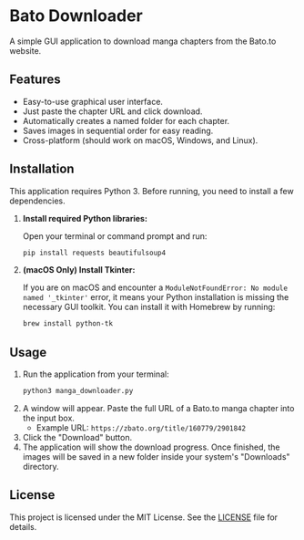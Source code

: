 # Bato Downloader

A simple GUI application to download manga chapters from the Bato.to website.

## Features

-   Easy-to-use graphical user interface.
-   Just paste the chapter URL and click download.
-   Automatically creates a named folder for each chapter.
-   Saves images in sequential order for easy reading.
-   Cross-platform (should work on macOS, Windows, and Linux).

## Installation

This application requires Python 3. Before running, you need to install a few dependencies.

1.  **Install required Python libraries:**

    Open your terminal or command prompt and run:
    ```bash
    pip install requests beautifulsoup4
    ```

2.  **(macOS Only) Install Tkinter:**

    If you are on macOS and encounter a `ModuleNotFoundError: No module named '_tkinter'` error, it means your Python installation is missing the necessary GUI toolkit. You can install it with Homebrew by running:
    ```bash
    brew install python-tk
    ```

## Usage

1.  Run the application from your terminal:
    ```bash
    python3 manga_downloader.py
    ```
2.  A window will appear. Paste the full URL of a Bato.to manga chapter into the input box.
    -   Example URL: `https://zbato.org/title/160779/2901842`
3.  Click the "Download" button.
4.  The application will show the download progress. Once finished, the images will be saved in a new folder inside your system's "Downloads" directory.

## License

This project is licensed under the MIT License. See the [LICENSE](LICENSE) file for details.
